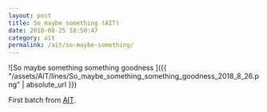 ```yaml
---
layout: post
title: So maybe something (AIT)
date: 2018-08-25 18:50:47
category: ait
permalink: /ait/so-maybe-something/ 
---
```



![So maybe something something goodness ]({{ "/assets/AIT/lines/So_maybe_something_something_goodness_2018_8_26.png" | absolute_url }})

First batch from [AIT](https://github.com/jchwenger/AIT).

